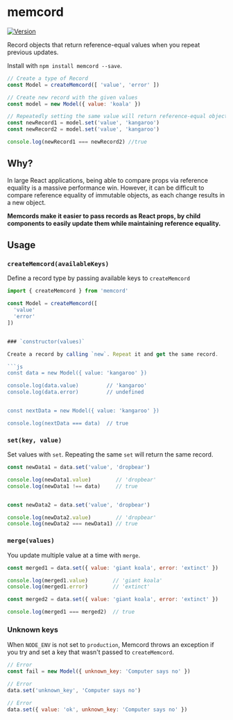 memcord
=======

[![Version](http://img.shields.io/npm/v/memcord.svg)](https://www.npmjs.org/package/memcord)

Record objects that return reference-equal values when you repeat previous updates.

Install with `npm install memcord --save`.

```js
// Create a type of Record
const Model = createMemcord([ 'value', 'error' ])

// Create new record with the given values
const model = new Model({ value: 'koala' })

// Repeatedly setting the same value will return reference-equal objects.
const newRecord1 = model.set('value', 'kangaroo')
const newRecord2 = model.set('value', 'kangaroo')

console.log(newRecord1 === newRecord2) //true
```


Why?
----

In large React applications, being able to compare props via reference equality is a massive performance win. However, it can be difficult to compare reference equality of immutable objects, as each change results in a new object.

**Memcords make it easier to pass records as React props, by child components to easily update them while maintaining reference equality.**


Usage
-----


### `createMemcord(availableKeys)`

Define a record type by passing available keys to `createMemcord`

```js
import { createMemcord } from 'memcord'

const Model = createMemcord([
  'value'
  'error'
])


### `constructor(values)`

Create a record by calling `new`. Repeat it and get the same record.

```js
const data = new Model({ value: 'kangaroo' })

console.log(data.value)         // 'kangaroo'
console.log(data.error)         // undefined


const nextData = new Model({ value: 'kangaroo' })

console.log(nextData === data)  // true
```


### `set(key, value)`

Set values with `set`. Repeating the same `set` will return the same record.

```js
const newData1 = data.set('value', 'dropbear')

console.log(newData1.value)        // 'dropbear'
console.log(newData1 !== data)     // true


const newData2 = data.set('value', 'dropbear')

console.log(newData2.value)        // 'dropbear'
console.log(newData2 === newData1) // true
```


### `merge(values)`

You update multiple value at a time with `merge`.

```js
const merged1 = data.set({ value: 'giant koala', error: 'extinct' })

console.log(merged1.value)        // 'giant koala'
console.log(merged1.error)        // 'extinct'

const merged2 = data.set({ value: 'giant koala', error: 'extinct' })

console.log(merged1 === merged2)  // true
```


### Unknown keys

When `NODE_ENV` is not set to `production`, Memcord throws an exception if you try and set a key that wasn't passed to `createMemcord`.

```js
// Error
const fail = new Model({ unknown_key: 'Computer says no' })

// Error
data.set('unknown_key', 'Computer says no')

// Error
data.set({ value: 'ok', unknown_key: 'Computer says no' })
```
